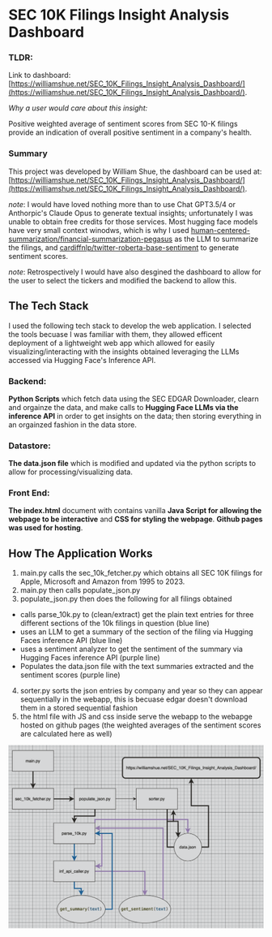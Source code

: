 # SEC 10K Filings Insight Analysis Dashboard

### TLDR:
Link to dashboard: [https://williamshue.net/SEC_10K_Filings_Insight_Analysis_Dashboard/](https://williamshue.net/SEC_10K_Filings_Insight_Analysis_Dashboard/).

*Why a user would care about this insight:* 

Positive weighted average of sentiment scores from SEC 10-K filings provide an indication of overall positive sentiment in a company's health.

### Summary

This project was developed by William Shue, the dashboard can be used at: [https://williamshue.net/SEC_10K_Filings_Insight_Analysis_Dashboard/](https://williamshue.net/SEC_10K_Filings_Insight_Analysis_Dashboard/).

*note*: I would have loved nothing more than to use Chat GPT3.5/4 or Anthorpic's Claude Opus to generate textual insights; unfortunately I was unable to obtain free credits for those services. Most hugging face models have very small context winodws, which is why I used [human-centered-summarization/financial-summarization-pegasus](https://huggingface.co/human-centered-summarization/financial-summarization-pegasus) as the LLM to summarize the filings, and [cardiffnlp/twitter-roberta-base-sentiment](https://huggingface.co/cardiffnlp/twitter-roberta-base-sentiment) to generate sentiment scores.

*note*: Retrospectively I would have also desgined the dashboard to allow for the user to select the tickers and modified the backend to allow this.

## The Tech Stack 
I used the following tech stack to develop the web application. I selected the tools becuase I was familiar with them, they allowed efficent deployment of a lightweight web app which allowed for easily visualizing/interacting with the insights obtained leveraging the LLMs accessed via Hugging Face's Inference API.

### Backend:
**Python Scripts** which fetch data using the SEC EDGAR Downloader, clearn and orgainze the data, and make calls to **Hugging Face LLMs via the inference API** in order to get insights on the data; then storing everything in an orgainzed fashion in the data store.

### Datastore:
**The data.json file** which is modified and updated via the python scripts to allow for processing/visualizing data.

### Front End: 
**The index.html** document with contains vanilla **Java Script for allowing the webpage to be interactive** and **CSS for styling the webpage**. **Github pages was used for hosting**.

## How The Application Works

1. main.py calls the sec_10k_fetcher.py which obtains all SEC 10K filings for Apple, Microsoft and Amazon from 1995 to 2023.
2. main.py then calls populate_json.py 
3. populate_json.py then does the following for all filings obtained
- calls parse_10k.py to (clean/extract) get the plain text entries for three different sections of the 10k filings in question (blue line)
- uses an LLM to get a summary of the section of the filing via Hugging Faces inference API (blue line)
- uses a sentiment analyzer to get the sentiment of the summary via Hugging Faces inference API (purple line)
- Populates the data.json file with the text summaries extracted and the sentiment scores (purple line)
4. sorter.py sorts the json entries by company and year so they can appear sequentially in the webapp, this is becuase edgar doesn't download them in a stored sequential fashion
5. the html file with JS and css inside serve the webapp to the webapge hosted on github pages (the weighted averages of the sentiment scores are calculated here as well)

![Alt Text](flow.png)




